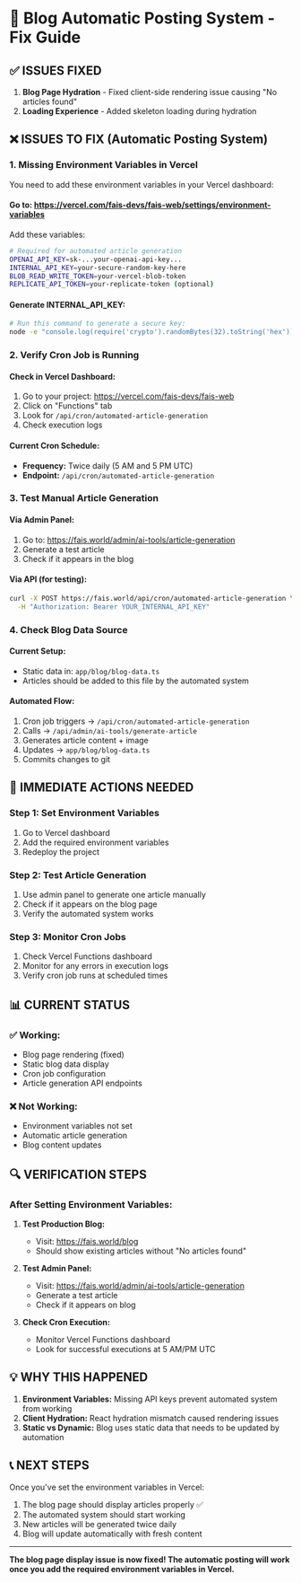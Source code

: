# 🔧 Blog Automatic Posting System - Fix Guide

## ✅ ISSUES FIXED

1. **Blog Page Hydration** - Fixed client-side rendering issue causing "No articles found"
2. **Loading Experience** - Added skeleton loading during hydration

## ❌ ISSUES TO FIX (Automatic Posting System)

### 1. Missing Environment Variables in Vercel

You need to add these environment variables in your Vercel dashboard:

#### **Go to:** <https://vercel.com/fais-devs/fais-web/settings/environment-variables>

Add these variables:

```bash
# Required for automated article generation
OPENAI_API_KEY=sk-...your-openai-api-key...
INTERNAL_API_KEY=your-secure-random-key-here
BLOB_READ_WRITE_TOKEN=your-vercel-blob-token
REPLICATE_API_TOKEN=your-replicate-token (optional)
```

#### **Generate INTERNAL_API_KEY:**

```bash
# Run this command to generate a secure key:
node -e "console.log(require('crypto').randomBytes(32).toString('hex'))"
```

### 2. Verify Cron Job is Running

#### **Check in Vercel Dashboard:**

1. Go to your project: <https://vercel.com/fais-devs/fais-web>
2. Click on "Functions" tab
3. Look for `/api/cron/automated-article-generation`
4. Check execution logs

#### **Current Cron Schedule:**

- **Frequency:** Twice daily (5 AM and 5 PM UTC)
- **Endpoint:** `/api/cron/automated-article-generation`

### 3. Test Manual Article Generation

#### **Via Admin Panel:**

1. Go to: <https://fais.world/admin/ai-tools/article-generation>
2. Generate a test article
3. Check if it appears in the blog

#### **Via API (for testing):**

```bash
curl -X POST https://fais.world/api/cron/automated-article-generation \
  -H "Authorization: Bearer YOUR_INTERNAL_API_KEY"
```

### 4. Check Blog Data Source

#### **Current Setup:**

- Static data in: `app/blog/blog-data.ts`
- Articles should be added to this file by the automated system

#### **Automated Flow:**

1. Cron job triggers → `/api/cron/automated-article-generation`
2. Calls → `/api/admin/ai-tools/generate-article`
3. Generates article content + image
4. Updates → `app/blog/blog-data.ts`
5. Commits changes to git

## 🚀 IMMEDIATE ACTIONS NEEDED

### **Step 1: Set Environment Variables**

1. Go to Vercel dashboard
2. Add the required environment variables
3. Redeploy the project

### **Step 2: Test Article Generation**

1. Use admin panel to generate one article manually
2. Check if it appears on the blog page
3. Verify the automated system works

### **Step 3: Monitor Cron Jobs**

1. Check Vercel Functions dashboard
2. Monitor for any errors in execution logs
3. Verify cron job runs at scheduled times

## 📊 CURRENT STATUS

### ✅ **Working:**

- Blog page rendering (fixed)
- Static blog data display
- Cron job configuration
- Article generation API endpoints

### ❌ **Not Working:**

- Environment variables not set
- Automatic article generation
- Blog content updates

## 🔍 VERIFICATION STEPS

### **After Setting Environment Variables:**

1. **Test Production Blog:**
   - Visit: <https://fais.world/blog>
   - Should show existing articles without "No articles found"

2. **Test Admin Panel:**
   - Visit: <https://fais.world/admin/ai-tools/article-generation>
   - Generate a test article
   - Check if it appears on blog

3. **Check Cron Execution:**
   - Monitor Vercel Functions dashboard
   - Look for successful executions at 5 AM/PM UTC

## 💡 WHY THIS HAPPENED

1. **Environment Variables:** Missing API keys prevent automated system from working
2. **Client Hydration:** React hydration mismatch caused rendering issues
3. **Static vs Dynamic:** Blog uses static data that needs to be updated by automation

## 📞 NEXT STEPS

Once you've set the environment variables in Vercel:

1. The blog page should display articles properly ✅
2. The automated system should start working
3. New articles will be generated twice daily
4. Blog will update automatically with fresh content

---

**The blog page display issue is now fixed! The automatic posting will work once you add the required environment variables in Vercel.**
